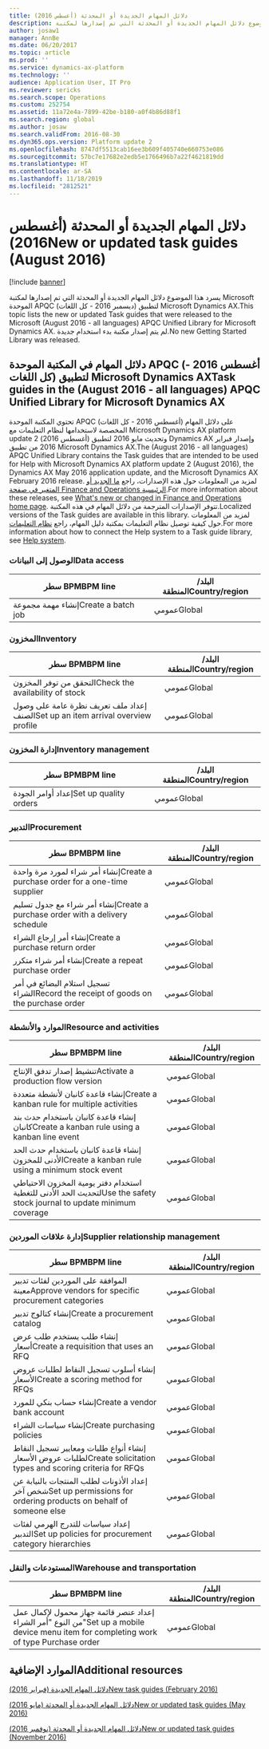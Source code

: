 ```yaml
---
title: دلائل المهام الجديدة أو المحدثة (أغسطس 2016)
description: يسرد هذا الموضوع دلائل المهام الجديدة أو المحدثة التي تم إصدارها لمكتبة Microsoft الموحدة APQC (ديسمبر 2016 - كل اللغات) لتطبيق Microsoft Dynamics AX. لم يتم إصدار مكتبة بدء استخدام جديدة.
author: josaw1
manager: AnnBe
ms.date: 06/20/2017
ms.topic: article
ms.prod: ''
ms.service: dynamics-ax-platform
ms.technology: ''
audience: Application User, IT Pro
ms.reviewer: sericks
ms.search.scope: Operations
ms.custom: 252754
ms.assetid: 11a72e4a-7899-42be-b180-a0f4b86d88f1
ms.search.region: global
ms.author: josaw
ms.search.validFrom: 2016-08-30
ms.dyn365.ops.version: Platform update 2
ms.openlocfilehash: 8747df5513cab16ee3b609f405740e660753e086
ms.sourcegitcommit: 57bc7e17682e2edb5e1766496b7a22f4621819dd
ms.translationtype: HT
ms.contentlocale: ar-SA
ms.lasthandoff: 11/18/2019
ms.locfileid: "2812521"
---
```

# <a name="new-or-updated-task-guides-august-2016"></a><span data-ttu-id="d4cb9-104">دلائل المهام الجديدة أو المحدثة (أغسطس 2016)</span><span class="sxs-lookup"><span data-stu-id="d4cb9-104">New or updated task guides (August 2016)</span></span>

[!include [banner](../includes/banner.md)]

<span data-ttu-id="d4cb9-105">يسرد هذا الموضوع دلائل المهام الجديدة أو المحدثة التي تم إصدارها لمكتبة Microsoft الموحدة APQC (ديسمبر 2016 - كل اللغات) لتطبيق Microsoft Dynamics AX.</span><span class="sxs-lookup"><span data-stu-id="d4cb9-105">This topic lists the new or updated Task guides that were released to the Microsoft (August 2016 - all languages) APQC Unified Library for Microsoft Dynamics AX.</span></span> <span data-ttu-id="d4cb9-106">لم يتم إصدار مكتبة بدء استخدام جديدة.</span><span class="sxs-lookup"><span data-stu-id="d4cb9-106">No new Getting Started Library was released.</span></span>

## <a name="task-guides-in-the-august-2016---all-languages-apqc-unified-library-for-microsoft-dynamics-ax"></a><span data-ttu-id="d4cb9-107">دلائل المهام في المكتبة الموحدة APQC (أغسطس 2016 - كل اللغات) لتطبيق Microsoft Dynamics AX</span><span class="sxs-lookup"><span data-stu-id="d4cb9-107">Task guides in the (August 2016 - all languages) APQC Unified Library for Microsoft Dynamics AX</span></span>

<span data-ttu-id="d4cb9-108">تحتوي المكتبة الموحدة APQC (أغسطس 2016 - كل اللغات) على دلائل المهام المخصصة لاستخدامها لنظام التعليمات مع Microsoft Dynamics AX platform update 2 (أغسطس 2016) وتحديث مايو 2016 لتطبيق Dynamics AX وإصدار فبراير 2016 من تطبيق Microsoft Dynamics AX.</span><span class="sxs-lookup"><span data-stu-id="d4cb9-108">The (August 2016 - all languages) APQC Unified Library contains the Task guides that are intended to be used for Help with Microsoft Dynamics AX platform update 2 (August 2016), the Dynamics AX May 2016 application update, and the Microsoft Dynamics AX February 2016 release.</span></span> <span data-ttu-id="d4cb9-109">لمزيد من المعلومات حول هذه الإصدارات، راجع [ما الجديد أو المتغير في صفحة Finance and Operations الرئيسية](whats-new-changed.md).</span><span class="sxs-lookup"><span data-stu-id="d4cb9-109">For more information about these releases, see [What's new or changed in Finance and Operations home page](whats-new-changed.md).</span></span> <span data-ttu-id="d4cb9-110">تتوفر الإصدارات المترجمة من دلائل المهام في هذه المكتبة.</span><span class="sxs-lookup"><span data-stu-id="d4cb9-110">Localized versions of the Task guides are available in this library.</span></span> <span data-ttu-id="d4cb9-111">لمزيد من المعلومات حول كيفية توصيل نظام التعليمات بمكتبة دليل المهام، راجع [نظام التعليمات](help-overview.md).</span><span class="sxs-lookup"><span data-stu-id="d4cb9-111">For more information about how to connect the Help system to a Task guide library, see [Help system](help-overview.md).</span></span>

### <a name="data-access"></a><span data-ttu-id="d4cb9-112">الوصول إلى البيانات</span><span class="sxs-lookup"><span data-stu-id="d4cb9-112">Data access</span></span>

| <span data-ttu-id="d4cb9-113">سطر BPM</span><span class="sxs-lookup"><span data-stu-id="d4cb9-113">BPM line</span></span>           | <span data-ttu-id="d4cb9-114">البلد/المنطقة</span><span class="sxs-lookup"><span data-stu-id="d4cb9-114">Country/region</span></span> |
|--------------------|----------------|
| <span data-ttu-id="d4cb9-115">إنشاء مهمة مجموعة</span><span class="sxs-lookup"><span data-stu-id="d4cb9-115">Create a batch job</span></span> | <span data-ttu-id="d4cb9-116">عمومي</span><span class="sxs-lookup"><span data-stu-id="d4cb9-116">Global</span></span>         |

### <a name="inventory"></a><span data-ttu-id="d4cb9-117">المخزون</span><span class="sxs-lookup"><span data-stu-id="d4cb9-117">Inventory</span></span>

| <span data-ttu-id="d4cb9-118">سطر BPM</span><span class="sxs-lookup"><span data-stu-id="d4cb9-118">BPM line</span></span>                                | <span data-ttu-id="d4cb9-119">البلد/المنطقة</span><span class="sxs-lookup"><span data-stu-id="d4cb9-119">Country/region</span></span> |
|-----------------------------------------|----------------|
| <span data-ttu-id="d4cb9-120">التحقق من توفر المخزون</span><span class="sxs-lookup"><span data-stu-id="d4cb9-120">Check the availability of stock</span></span>         | <span data-ttu-id="d4cb9-121">عمومي</span><span class="sxs-lookup"><span data-stu-id="d4cb9-121">Global</span></span>         |
| <span data-ttu-id="d4cb9-122">إعداد ملف تعريف نظرة عامة على وصول الصنف</span><span class="sxs-lookup"><span data-stu-id="d4cb9-122">Set up an item arrival overview profile</span></span> | <span data-ttu-id="d4cb9-123">عمومي</span><span class="sxs-lookup"><span data-stu-id="d4cb9-123">Global</span></span>         |

### <a name="inventory-management"></a><span data-ttu-id="d4cb9-124">إدارة المخزون</span><span class="sxs-lookup"><span data-stu-id="d4cb9-124">Inventory management</span></span>

| <span data-ttu-id="d4cb9-125">سطر BPM</span><span class="sxs-lookup"><span data-stu-id="d4cb9-125">BPM line</span></span>              | <span data-ttu-id="d4cb9-126">البلد/المنطقة</span><span class="sxs-lookup"><span data-stu-id="d4cb9-126">Country/region</span></span> |
|-----------------------|----------------|
| <span data-ttu-id="d4cb9-127">إعداد أوامر الجودة</span><span class="sxs-lookup"><span data-stu-id="d4cb9-127">Set up quality orders</span></span> | <span data-ttu-id="d4cb9-128">عمومي</span><span class="sxs-lookup"><span data-stu-id="d4cb9-128">Global</span></span>         |

### <a name="procurement"></a><span data-ttu-id="d4cb9-129">التدبير</span><span class="sxs-lookup"><span data-stu-id="d4cb9-129">Procurement</span></span>

| <span data-ttu-id="d4cb9-130">سطر BPM</span><span class="sxs-lookup"><span data-stu-id="d4cb9-130">BPM line</span></span>                                          | <span data-ttu-id="d4cb9-131">البلد/المنطقة</span><span class="sxs-lookup"><span data-stu-id="d4cb9-131">Country/region</span></span> |
|---------------------------------------------------|----------------|
| <span data-ttu-id="d4cb9-132">إنشاء أمر شراء لمورد مرة واحدة</span><span class="sxs-lookup"><span data-stu-id="d4cb9-132">Create a purchase order for a one-time supplier</span></span>   | <span data-ttu-id="d4cb9-133">عمومي</span><span class="sxs-lookup"><span data-stu-id="d4cb9-133">Global</span></span>         |
| <span data-ttu-id="d4cb9-134">إنشاء أمر شراء مع جدول تسليم</span><span class="sxs-lookup"><span data-stu-id="d4cb9-134">Create a purchase order with a delivery schedule</span></span>  | <span data-ttu-id="d4cb9-135">عمومي</span><span class="sxs-lookup"><span data-stu-id="d4cb9-135">Global</span></span>         |
| <span data-ttu-id="d4cb9-136">إنشاء أمر إرجاع الشراء</span><span class="sxs-lookup"><span data-stu-id="d4cb9-136">Create a purchase return order</span></span>                    | <span data-ttu-id="d4cb9-137">عمومي</span><span class="sxs-lookup"><span data-stu-id="d4cb9-137">Global</span></span>         |
| <span data-ttu-id="d4cb9-138">إنشاء أمر شراء متكرر</span><span class="sxs-lookup"><span data-stu-id="d4cb9-138">Create a repeat purchase order</span></span>                    | <span data-ttu-id="d4cb9-139">عمومي</span><span class="sxs-lookup"><span data-stu-id="d4cb9-139">Global</span></span>         |
| <span data-ttu-id="d4cb9-140">تسجيل استلام البضائع في أمر الشراء</span><span class="sxs-lookup"><span data-stu-id="d4cb9-140">Record the receipt of goods on the purchase order</span></span> | <span data-ttu-id="d4cb9-141">عمومي</span><span class="sxs-lookup"><span data-stu-id="d4cb9-141">Global</span></span>         |

### <a name="resource-and-activities"></a><span data-ttu-id="d4cb9-142">الموارد والأنشطة</span><span class="sxs-lookup"><span data-stu-id="d4cb9-142">Resource and activities</span></span>

| <span data-ttu-id="d4cb9-143">سطر BPM</span><span class="sxs-lookup"><span data-stu-id="d4cb9-143">BPM line</span></span>                                                | <span data-ttu-id="d4cb9-144">البلد/المنطقة</span><span class="sxs-lookup"><span data-stu-id="d4cb9-144">Country/region</span></span> |
|---------------------------------------------------------|----------------|
| <span data-ttu-id="d4cb9-145">تنشيط إصدار تدفق الإنتاج</span><span class="sxs-lookup"><span data-stu-id="d4cb9-145">Activate a production flow version</span></span>                      | <span data-ttu-id="d4cb9-146">عمومي</span><span class="sxs-lookup"><span data-stu-id="d4cb9-146">Global</span></span>         |
| <span data-ttu-id="d4cb9-147">إنشاء قاعدة كانبان لأنشطة متعددة</span><span class="sxs-lookup"><span data-stu-id="d4cb9-147">Create a kanban rule for multiple activities</span></span>            | <span data-ttu-id="d4cb9-148">عمومي</span><span class="sxs-lookup"><span data-stu-id="d4cb9-148">Global</span></span>         |
| <span data-ttu-id="d4cb9-149">إنشاء قاعدة كانبان باستخدام حدث بند كانبان</span><span class="sxs-lookup"><span data-stu-id="d4cb9-149">Create a kanban rule using a kanban line event</span></span>          | <span data-ttu-id="d4cb9-150">عمومي</span><span class="sxs-lookup"><span data-stu-id="d4cb9-150">Global</span></span>         |
| <span data-ttu-id="d4cb9-151">إنشاء قاعدة كانبان باستخدام حدث الحد الأدنى للمخزون</span><span class="sxs-lookup"><span data-stu-id="d4cb9-151">Create a kanban rule using a minimum stock event</span></span>        | <span data-ttu-id="d4cb9-152">عمومي</span><span class="sxs-lookup"><span data-stu-id="d4cb9-152">Global</span></span>         |
| <span data-ttu-id="d4cb9-153">استخدام دفتر يومية المخزون الاحتياطي لتحديث الحد الأدنى للتغطية</span><span class="sxs-lookup"><span data-stu-id="d4cb9-153">Use the safety stock journal to update minimum coverage</span></span> | <span data-ttu-id="d4cb9-154">عمومي</span><span class="sxs-lookup"><span data-stu-id="d4cb9-154">Global</span></span>         |

### <a name="supplier-relationship-management"></a><span data-ttu-id="d4cb9-155">إدارة علاقات الموردين</span><span class="sxs-lookup"><span data-stu-id="d4cb9-155">Supplier relationship management</span></span>

| <span data-ttu-id="d4cb9-156">سطر BPM</span><span class="sxs-lookup"><span data-stu-id="d4cb9-156">BPM line</span></span>                                                           | <span data-ttu-id="d4cb9-157">البلد/المنطقة</span><span class="sxs-lookup"><span data-stu-id="d4cb9-157">Country/region</span></span> |
|--------------------------------------------------------------------|----------------|
| <span data-ttu-id="d4cb9-158">الموافقة على الموردين لفئات تدبير معينة</span><span class="sxs-lookup"><span data-stu-id="d4cb9-158">Approve vendors for specific procurement categories</span></span>                | <span data-ttu-id="d4cb9-159">عمومي</span><span class="sxs-lookup"><span data-stu-id="d4cb9-159">Global</span></span>         |
| <span data-ttu-id="d4cb9-160">إنشاء كتالوج تدبير</span><span class="sxs-lookup"><span data-stu-id="d4cb9-160">Create a procurement catalog</span></span>                                       | <span data-ttu-id="d4cb9-161">عمومي</span><span class="sxs-lookup"><span data-stu-id="d4cb9-161">Global</span></span>         |
| <span data-ttu-id="d4cb9-162">إنشاء طلب يستخدم طلب عرض أسعار</span><span class="sxs-lookup"><span data-stu-id="d4cb9-162">Create a requisition that uses an RFQ</span></span>                              | <span data-ttu-id="d4cb9-163">عمومي</span><span class="sxs-lookup"><span data-stu-id="d4cb9-163">Global</span></span>         |
| <span data-ttu-id="d4cb9-164">إنشاء أسلوب تسجيل النقاط لطلبات عروض الأسعار</span><span class="sxs-lookup"><span data-stu-id="d4cb9-164">Create a scoring method for RFQs</span></span>                                   | <span data-ttu-id="d4cb9-165">عمومي</span><span class="sxs-lookup"><span data-stu-id="d4cb9-165">Global</span></span>         |
| <span data-ttu-id="d4cb9-166">إنشاء حساب بنكي للمورد</span><span class="sxs-lookup"><span data-stu-id="d4cb9-166">Create a vendor bank account</span></span>                                       | <span data-ttu-id="d4cb9-167">عمومي</span><span class="sxs-lookup"><span data-stu-id="d4cb9-167">Global</span></span>         |
| <span data-ttu-id="d4cb9-168">إنشاء سياسات الشراء</span><span class="sxs-lookup"><span data-stu-id="d4cb9-168">Create purchasing policies</span></span>                                         | <span data-ttu-id="d4cb9-169">عمومي</span><span class="sxs-lookup"><span data-stu-id="d4cb9-169">Global</span></span>         |
| <span data-ttu-id="d4cb9-170">إنشاء أنواع طلبات ومعايير تسجيل النقاط‬ لطلبات عروض الأسعار</span><span class="sxs-lookup"><span data-stu-id="d4cb9-170">Create solicitation types and scoring criteria for RFQs</span></span>            | <span data-ttu-id="d4cb9-171">عمومي</span><span class="sxs-lookup"><span data-stu-id="d4cb9-171">Global</span></span>         |
| <span data-ttu-id="d4cb9-172">إعداد الأذونات لطلب المنتجات بالنيابة عن شخص آخر</span><span class="sxs-lookup"><span data-stu-id="d4cb9-172">Set up permissions for ordering products on behalf of someone else</span></span> | <span data-ttu-id="d4cb9-173">عمومي</span><span class="sxs-lookup"><span data-stu-id="d4cb9-173">Global</span></span>         |
| <span data-ttu-id="d4cb9-174">إعداد سياسات للتدرج الهرمي لفئات التدبير</span><span class="sxs-lookup"><span data-stu-id="d4cb9-174">Set up policies for procurement category hierarchies</span></span>               | <span data-ttu-id="d4cb9-175">عمومي</span><span class="sxs-lookup"><span data-stu-id="d4cb9-175">Global</span></span>         |

### <a name="warehouse-and-transportation"></a><span data-ttu-id="d4cb9-176">المستودعات والنقل</span><span class="sxs-lookup"><span data-stu-id="d4cb9-176">Warehouse and transportation</span></span>

| <span data-ttu-id="d4cb9-177">سطر BPM</span><span class="sxs-lookup"><span data-stu-id="d4cb9-177">BPM line</span></span>                                                                    | <span data-ttu-id="d4cb9-178">البلد/المنطقة</span><span class="sxs-lookup"><span data-stu-id="d4cb9-178">Country/region</span></span> |
|-----------------------------------------------------------------------------|----------------|
| <span data-ttu-id="d4cb9-179">إعداد عنصر قائمة جهاز محمول لإكمال عمل من النوع "أمر الشراء"</span><span class="sxs-lookup"><span data-stu-id="d4cb9-179">Set up a mobile device menu item for completing work of type Purchase order</span></span> | <span data-ttu-id="d4cb9-180">عمومي</span><span class="sxs-lookup"><span data-stu-id="d4cb9-180">Global</span></span>         |

## <a name="additional-resources"></a><span data-ttu-id="d4cb9-181">الموارد الإضافية</span><span class="sxs-lookup"><span data-stu-id="d4cb9-181">Additional resources</span></span>

[<span data-ttu-id="d4cb9-182">دلائل المهام الجديدة (فبراير 2016)</span><span class="sxs-lookup"><span data-stu-id="d4cb9-182">New task guides (February 2016)</span></span>](new-task-guides-available-february-2016.md)

[<span data-ttu-id="d4cb9-183">دلائل المهام الجديدة أو المحدثة (مايو 2016)</span><span class="sxs-lookup"><span data-stu-id="d4cb9-183">New or updated task guides (May 2016)</span></span>](new-updated-task-guides-available-may-2016.md)

[<span data-ttu-id="d4cb9-184">دلائل المهام الجديدة أو المحدثة (نوفمبر 2016)‬</span><span class="sxs-lookup"><span data-stu-id="d4cb9-184">New or updated task guides (November 2016)</span></span>](new-task-guides-november-2016.md)
